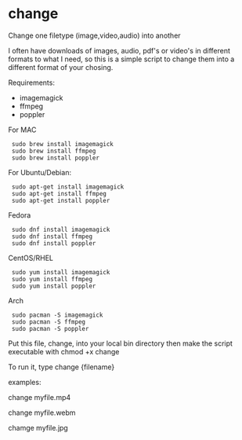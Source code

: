 # change
Change one filetype (image,video,audio) into another

I often have downloads of images, audio, pdf's or video's in different formats to what I need, so this is a simple script to change them into a different format of your chosing.

Requirements:
 - imagemagick
 - ffmpeg
 - poppler

  For MAC 

     sudo brew install imagemagick
     sudo brew install ffmpeg
     sudo brew install poppler
  For Ubuntu/Debian:
 
     sudo apt-get install imagemagick
     sudo apt-get install ffmpeg
     sudo apt-get install poppler
  Fedora

     sudo dnf install imagemagick
     sudo dnf install ffmpeg
     sudo dnf install poppler
     
  CentOS/RHEL

     sudo yum install imagemagick
     sudo yum install ffmpeg
     sudo yum install poppler
     
  Arch

     sudo pacman -S imagemagick
     sudo pacman -S ffmpeg
     sudo pacman -S poppler



Put this file, change, into your local bin directory then make the script executable with
chmod +x change

To run it, type change {filename}

examples:

change myfile.mp4

change myfile.webm

chamge myfile.jpg
